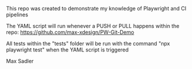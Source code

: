 This repo was created to demonstrate my knowledge of Playwright and CI pipelines

The YAML script will run whenever a PUSH or PULL happens within the repo:
https://github.com/max-xdesign/PW-Git-Demo

All tests within the "tests" folder will be run with the command "npx playwright test"
when the YAML script is triggered

Max Sadler
